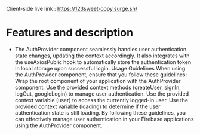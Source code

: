 Client-side live link : https://123sweet-copy.surge.sh/

Features and description
========================
- The AuthProvider component seamlessly handles user authentication state changes, updating the context accordingly. It also integrates with the useAxiosPublic hook to automatically store the authentication token in local storage upon successful login. Usage Guidelines When using the AuthProvider component, ensure that you follow these guidelines: Wrap the root component of your application with the AuthProvider component. Use the provided context methods (createUser, signIn, logOut, googleLogin) to manage user authentication. Use the provided context variable (user) to access the currently logged-in user. Use the provided context variable (loading) to determine if the user authentication state is still loading. By following these guidelines, you can effectively manage user authentication in your Firebase applications using the AuthProvider component.
